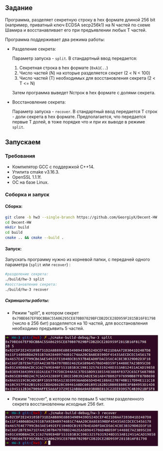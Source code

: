 ## Задание

Программа, разделяет секретную строку в hex формате длиной 256 bit (например, приватный ключ ECDSA secp256k1) на N частей по схеме Шамира и восстанавливает его при предъявлении любых T частей.

Программа поддерживает два режима работы:

* Разделение секрета: 

  Параметр запуска - `split`. В стандартный ввод передается:

  1. Секретная строка в hex формате (`0xA1C..`)
  2. Число частей (N) на которые разделяется секрет (2 < N < 100​)
  3. Число частей (Т​) необходимых для восстановления секрета (​2 < T <= N​)

  Затем программа выведет Nстрок в hex формате с долями секрета.

* Восстановление секрета:

  Параметр запуска - `recover`. В стандартный ввод передается Т строк - доли секрета в hex формате. Предполагается, что передается первые Т долей, в тоже порядке что и при их выводе в режиме `split`.

## Запускаем

### Требования

- Компилятор GCC с поддержкой С++14.
- Утилита cmake v3.16.3.
- OpenSSL 1.1.1f.
- ОС на базе Linux.

### Соборка и запуск

#### Сборка:

```bash
git clone -b hw3 --single-branch https://github.com/GeorgiyX/Decent-HW.git
cd Decent-HW
mkdir build
cd build
cmake .. && cmake --build .
```

#### Запуск:

Запускать программу нужно из корневой папки, с передачей одного параметра (`split` или `recover`) :

```bash
#разделение секрета:
./build/hw-3 split
#восстановление секрета:
./build/hw-3 recover
```

##### Скриншоты работы:

* Режим "split", в котором секрет `0x79BE667EF9DCBBAC55A06295CE870B07029BFCDB2DCE28D959F2815B16F81798` (число в 256 бит) разделяется на 10 частей, для восстановления необходимо предъявить 5 частей.

![split](.img/run_split.png)

* Режим "recover", в котором по первым 5 частям разделенного секрета восстановленны исходные 256 бит.

![recover](.img/run_recover.png)